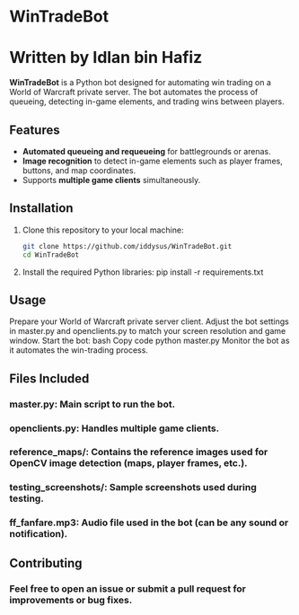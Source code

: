 # WinTradeBot
# Written by Idlan bin Hafiz
**WinTradeBot** is a Python bot designed for automating win trading on a World of Warcraft private server. The bot automates the process of queueing, detecting in-game elements, and trading wins between players.

## Features
- **Automated queueing and requeueing** for battlegrounds or arenas.
- **Image recognition** to detect in-game elements such as player frames, buttons, and map coordinates.
- Supports **multiple game clients** simultaneously.

## Installation
1. Clone this repository to your local machine:
   ```bash
   git clone https://github.com/iddysus/WinTradeBot.git
   cd WinTradeBot
2. Install the required Python libraries:
   pip install -r requirements.txt

##   Usage
Prepare your World of Warcraft private server client.
Adjust the bot settings in master.py and openclients.py to match your screen resolution and game window.
Start the bot:
bash
Copy code
python master.py
Monitor the bot as it automates the win-trading process.

##   Files Included
### master.py: Main script to run the bot.
### openclients.py: Handles multiple game clients.
### reference_maps/: Contains the reference images used for OpenCV image detection (maps, player frames, etc.).
### testing_screenshots/: Sample screenshots used during testing.
### ff_fanfare.mp3: Audio file used in the bot (can be any sound or notification).
## Contributing
### Feel free to open an issue or submit a pull request for improvements or bug fixes.

